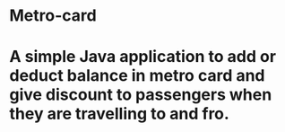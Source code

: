 # Metro-card
# A simple Java application to add or deduct balance in metro card and give discount to passengers when they are travelling to and fro. 
